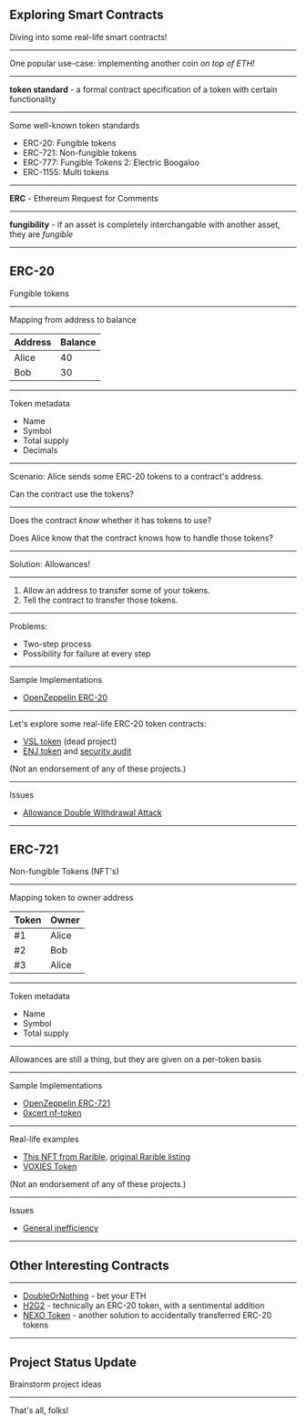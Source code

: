## Exploring Smart Contracts

Diving into some real-life smart contracts!

---

One popular use-case: implementing another coin _on top of ETH!_

---

**token standard** - a formal contract specification of a token with certain functionality

---

Some well-known token standards

- ERC-20: Fungible tokens
- ERC-721: Non-fungible tokens
- ERC-777: Fungible Tokens 2: Electric Boogaloo
- ERC-1155: Multi tokens

---

**ERC** - Ethereum Request for Comments

---

**fungibility** - if an asset is completely interchangable with another asset, they are _fungible_

---

## ERC-20

Fungible tokens

---

Mapping from address to balance

| Address | Balance |
| ------- | ------- |
| Alice   | 40      |
| Bob     | 30      |

---

Token metadata

- Name
- Symbol
- Total supply
- Decimals

---

Scenario: Alice sends some ERC-20 tokens to a contract's address.

Can the contract use the tokens?

---

Does the contract _know_ whether it has tokens to use?

Does Alice know that the contract knows how to handle those tokens?

---

Solution: Allowances!

---

1. Allow an address to transfer some of your tokens.
2. Tell the contract to transfer those tokens.

---

Problems:

- Two-step process
- Possibility for failure at every step

---

Sample Implementations

- [OpenZeppelin ERC-20](https://github.com/OpenZeppelin/openzeppelin-contracts/blob/master/contracts/token/ERC20/ERC20.sol)

---

Let's explore some real-life ERC-20 token contracts:

- [VSL token](https://etherscan.io/address/0xDb144CD0F15eE40AaC5602364B470d703d7e16b6#code) (dead project)
- [ENJ token](https://etherscan.io/address/0xf629cbd94d3791c9250152bd8dfbdf380e2a3b9c#code) and [security audit](https://callisto.network/enjin-token-enj-security-audit/)

(Not an endorsement of any of these projects.)

---

Issues

- [Allowance Double Withdrawal Attack](https://docs.google.com/document/d/1YLPtQxZu1UAvO9cZ1O2RPXBbT0mooh4DYKjA_jp-RLM/edit)

---

## ERC-721

Non-fungible Tokens (NFT's)

---

Mapping token to owner address

| Token | Owner |
| ----- | ----- |
| #1    | Alice |
| #2    | Bob   |
| #3    | Alice |

---

Token metadata

- Name
- Symbol
- Total supply

---

Allowances are still a thing, but they are given on a per-token basis

---

Sample Implementations

- [OpenZeppelin ERC-721](https://github.com/OpenZeppelin/openzeppelin-contracts/blob/master/contracts/token/ERC721/ERC721.sol)
- [0xcert nf-token](https://github.com/0xcert/ethereum-erc721/blob/master/src/contracts/tokens/nf-token.sol)

---

Real-life examples

- [This NFT from Rarible](https://etherscan.io/address/0x0a59849de1e4bd9cb9fcfe303678523fba10de33#code), [original Rarible listing](https://rarible.com/rimowa_metaverse)
- [VOXIES Token](https://etherscan.io/address/0xe3435edbf54b5126e817363900234adfee5b3cee#code)

(Not an endorsement of any of these projects.)

---

Issues

- [General inefficiency](https://medium.com/alphawallet/epic-fail-the-consequences-of-poor-erc-design-what-you-can-do-about-it-503e19c750)

---

## Other Interesting Contracts

---

- [DoubleOrNothing](https://etherscan.io/address/0x66d58f0a2a44742688843ceb8c0fa8d8567e3c54#code) - bet your ETH
- [H2G2](https://etherscan.io/address/0xb957d92d7feae5be6877aa94997de6dcd36b65f4#code) - technically an ERC-20 token, with a sentimental addition
- [NEXO Token](https://etherscan.io/address/0xb62132e35a6c13ee1ee0f84dc5d40bad8d815206#code) - another solution to accidentally transferred ERC-20 tokens

---

## Project Status Update

Brainstorm project ideas

---

That's all, folks!

